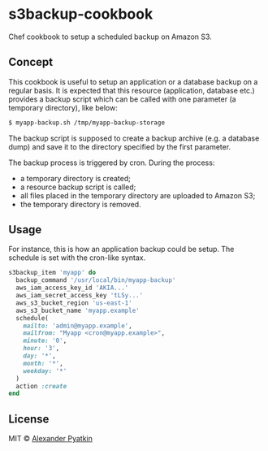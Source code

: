 # s3backup-cookbook
Chef cookbook to setup a scheduled backup on Amazon S3.

## Concept

This cookbook is useful to setup an application or a database backup on a regular basis. It is expected that this resource (application, database etc.) provides a backup script which can be called with one parameter (a temporary directory), like below:

```sh
$ myapp-backup.sh /tmp/myapp-backup-storage
```

The backup script is supposed to create a backup archive (e.g. a database dump) and save it to the directory specified by the first parameter.

The backup process is triggered by cron. During the process:
- a temporary directory is created;
- a resource backup script is called;
- all files placed in the temporary directory are uploaded to Amazon S3;
- the temporary directory is removed.

## Usage

For instance, this is how an application backup could be setup. The schedule is set with the cron-like syntax.

```ruby
s3backup_item 'myapp' do
  backup_command '/usr/local/bin/myapp-backup'
  aws_iam_access_key_id 'AKIA...'
  aws_iam_secret_access_key 'tLSy...'
  aws_s3_bucket_region 'us-east-1'
  aws_s3_bucket_name 'myapp.example'
  schedule(
    mailto: 'admin@myapp.example',
    mailfrom: "Myapp <cron@myapp.example>",
    minute: '0',
    hour: '3',
    day: '*',
    month: '*',
    weekday: '*'
  )
  action :create
end
```

## License
MIT © [Alexander Pyatkin](https://github.com/aspyatkin)
